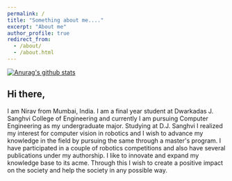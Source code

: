 ```yaml
---
permalink: /
title: "Something about me...."
excerpt: "About me"
author_profile: true
redirect_from: 
  - /about/
  - /about.html
---
```


[![Anurag's github stats](https://github-readme-stats.vercel.app/api?username=Nirav-1999&include_all_commits=True)](https://github.com/anuraghazra/github-readme-stats)


Hi there,
------
I am Nirav from Mumbai, India. I am a final year student at Dwarkadas J. Sanghvi College of Engineering and currently I am pursuing Computer Engineering as my undergraduate major. Studying at D.J. Sanghvi I realized my interest for computer vision in robotics and I wish to advance my knowledge in the field by pursuing the same through a master's program. I have participated in a couple of robotics competitions and also have several publications under my authorship. I like to innovate and expand my knowledge base to its acme. Through this I wish to create a positive impact on the society and help the society in any possible way. 

